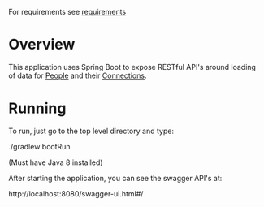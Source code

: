 For requirements see [requirements](requirements.md)

# Overview
This application uses Spring Boot to expose RESTful API's around loading of data for [People](src/main/resources/Person.txt) and their [Connections](src/main/resources/Relationship.txt). 


# Running
To run, just go to the top level directory and type:

./gradlew bootRun

(Must have Java 8 installed)

After starting the application, you can see the swagger API's at:

http://localhost:8080/swagger-ui.html#/